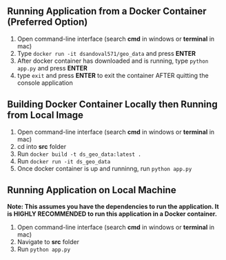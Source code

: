 ## Running Application from a Docker Container (Preferred Option)
1. Open command-line interface (search **cmd** in windows or **terminal** in mac)
2. Type ```docker run -it dsandoval571/geo_data``` and press **ENTER**
3. After docker container has downloaded and is running, type ```python app.py``` and press **ENTER**
4. type ```exit``` and press **ENTER** to exit the container AFTER quitting the console application


## Building Docker Container Locally then Running from Local Image
1. Open command-line interface (search **cmd** in windows or **terminal** in mac)
2. cd into **src** folder
3. Run ```docker build -t ds_geo_data:latest .```
4. Run ```docker run -it ds_geo_data```
5. Once docker container is up and runninng, run ```python app.py```


## Running Application on Local Machine
**Note: This assumes you have the dependencies to run the application. It is HIGHLY RECOMMENDED to run this application in a Docker container.**
1. Open command-line interface (search **cmd** in windows or **terminal** in mac)
2. Navigate to **src** folder
3. Run ```python app.py```
